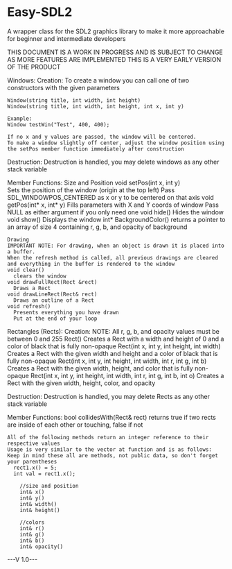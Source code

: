 # Easy-SDL2
A wrapper class for the SDL2 graphics library to make it more approachable for beginner and intermediate developers

THIS DOCUMENT IS A WORK IN PROGRESS AND IS SUBJECT TO CHANGE AS MORE FEATURES ARE IMPLEMENTED
THIS IS A VERY EARLY VERSION OF THE PRODUCT

Windows:
  Creation:
    To create a window you can call one of two constructors with the given parameters

    Window(string title, int width, int height)
    Window(string title, int width, int height, int x, int y)

    Example:
    Window testWin("Test", 400, 400);

    If no x and y values are passed, the window will be centered.
    To make a window slightly off center, adjust the window position using the setPos member function immediately after construction

  Destruction:
    Destruction is handled, you may delete windows as any other stack variable

  Member Functions:
  Size and Position
    void setPos(int x, int y)  
      Sets the position of the window (origin at the top left)
  		Pass SDL_WINDOWPOS_CENTERED as x or y to be centered on that axis
  	void getPos(int* x, int* y)
      Fills parameters with X and Y coords of window
      Pass NULL as either argument if you only need one
  	void hide()
      Hides the window
  	void show()
      Displays the window
  	int* BackgroundColor()
      returns a pointer to an array of size 4 containing r, g, b, and opacity of background

  	Drawing
    IMPORTANT NOTE: For drawing, when an object is drawn it is placed into a buffer.
    When the refresh method is called, all previous drawings are cleared and everything in the buffer is rendered to the window
  	void clear()
      clears the window
  	void drawFullRect(Rect &rect)
      Draws a Rect
  	void drawLineRect(Rect& rect)
      Draws an outline of a Rect
  	void refresh()
      Presents everything you have drawn
      Put at the end of your loop


Rectangles (Rects):
  Creation:
    NOTE: All r, g, b, and opacity values must be between 0 and 255
    Rect()
      Creates a Rect with a width and height of 0 and a color of black that is fully non-opaque
  	Rect(int x, int y, int height, int width)
      Creates a Rect with the given width and height and a color of black that is fully non-opaque
  	Rect(int x, int y, int height, int width, int r, int g, int b)
      Creates a Rect with the given width, height, and color that is fully non-opaque
  	Rect(int x, int y, int height, int width, int r, int g, int b, int o)
      Creates a Rect with the given width, height, color, and opacity

  Destruction:
    Destruction is handled, you may delete Rects as any other stack variable

  Member Functions:
    bool collidesWith(Rect& rect)
      returns true if two rects are inside of each other or touching, false if not

    All of the following methods return an integer reference to their respective values
    Usage is very similar to the vector at function and is as follows:
    Keep in mind these all are methods, not public data, so don't forget your parentheses
      rect1.x() = 5;
      int val = rect1.x();

    	//size and position
    	int& x()
    	int& y()
    	int& width()
    	int& height()

    	//colors
    	int& r()
    	int& g()
    	int& b()
    	int& opacity()



---V 1.0---
